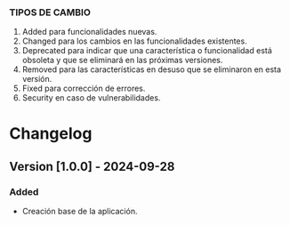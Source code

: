 ### TIPOS DE CAMBIO

1. Added para funcionalidades nuevas.
2. Changed para los cambios en las funcionalidades existentes.
3. Deprecated para indicar que una característica o funcionalidad está obsoleta y que se eliminará en las próximas versiones.
4. Removed para las características en desuso que se eliminaron en esta versión.
5. Fixed para corrección de errores.
6. Security en caso de vulnerabilidades.

# Changelog

## Version [1.0.0] - 2024-09-28

### Added

- Creación base de la aplicación.
